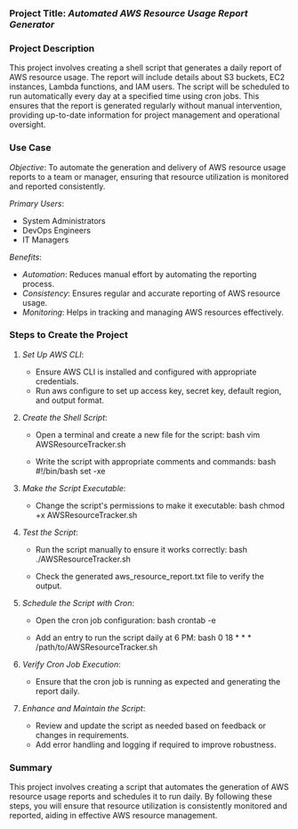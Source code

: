 ### Project Title: *Automated AWS Resource Usage Report Generator*

### Project Description

This project involves creating a shell script that generates a daily report of AWS resource usage. The report will include details about S3 buckets, EC2 instances, Lambda functions, and IAM users. The script will be scheduled to run automatically every day at a specified time using cron jobs. This ensures that the report is generated regularly without manual intervention, providing up-to-date information for project management and operational oversight.

### Use Case

*Objective*: To automate the generation and delivery of AWS resource usage reports to a team or manager, ensuring that resource utilization is monitored and reported consistently.

*Primary Users*:
- System Administrators
- DevOps Engineers
- IT Managers

*Benefits*:
- *Automation*: Reduces manual effort by automating the reporting process.
- *Consistency*: Ensures regular and accurate reporting of AWS resource usage.
- *Monitoring*: Helps in tracking and managing AWS resources effectively.

### Steps to Create the Project

1. *Set Up AWS CLI*:
   - Ensure AWS CLI is installed and configured with appropriate credentials.
   - Run aws configure to set up access key, secret key, default region, and output format.

2. *Create the Shell Script*:
   - Open a terminal and create a new file for the script:
     bash
     vim AWSResourceTracker.sh
     

   - Write the script with appropriate comments and commands:
     bash
     #!/bin/bash
     set -xe

3. *Make the Script Executable*:
   - Change the script's permissions to make it executable:
     bash
     chmod +x AWSResourceTracker.sh
     

4. *Test the Script*:
   - Run the script manually to ensure it works correctly:
     bash
     ./AWSResourceTracker.sh
     
   - Check the generated aws_resource_report.txt file to verify the output.

5. *Schedule the Script with Cron*:
   - Open the cron job configuration:
     bash
     crontab -e
     

   - Add an entry to run the script daily at 6 PM:
     bash
     0 18 * * * /path/to/AWSResourceTracker.sh
     

6. *Verify Cron Job Execution*:
   - Ensure that the cron job is running as expected and generating the report daily.

7. *Enhance and Maintain the Script*:
   - Review and update the script as needed based on feedback or changes in requirements.
   - Add error handling and logging if required to improve robustness.

### Summary

This project involves creating a script that automates the generation of AWS resource usage reports and schedules it to run daily. By following these steps, you will ensure that resource utilization is consistently monitored and reported, aiding in effective AWS resource management.